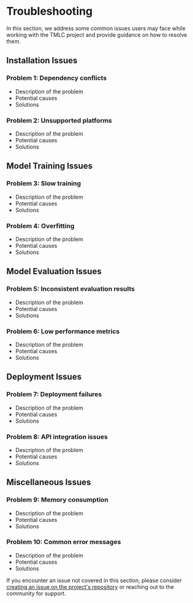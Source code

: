 # Troubleshooting

In this section, we address some common issues users may face while working with the TMLC project and provide guidance on how to resolve them.

## Installation Issues

### Problem 1: Dependency conflicts
- Description of the problem
- Potential causes
- Solutions

### Problem 2: Unsupported platforms
- Description of the problem
- Potential causes
- Solutions

## Model Training Issues

### Problem 3: Slow training
- Description of the problem
- Potential causes
- Solutions

### Problem 4: Overfitting
- Description of the problem
- Potential causes
- Solutions

## Model Evaluation Issues

### Problem 5: Inconsistent evaluation results
- Description of the problem
- Potential causes
- Solutions

### Problem 6: Low performance metrics
- Description of the problem
- Potential causes
- Solutions

## Deployment Issues

### Problem 7: Deployment failures
- Description of the problem
- Potential causes
- Solutions

### Problem 8: API integration issues
- Description of the problem
- Potential causes
- Solutions

## Miscellaneous Issues

### Problem 9: Memory consumption
- Description of the problem
- Potential causes
- Solutions

### Problem 10: Common error messages
- Description of the problem
- Potential causes
- Solutions

If you encounter an issue not covered in this section, please consider [creating an issue on the project's repository](https://<>/issues/new) or reaching out to the community for support.
